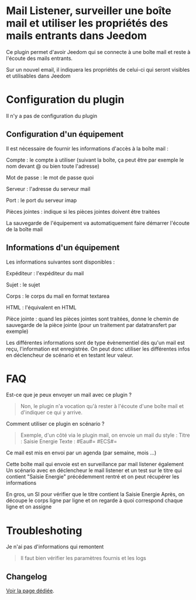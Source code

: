 # Mail Listener, surveiller une boîte mail et utiliser les propriétés des mails entrants dans Jeedom

Ce plugin permet d'avoir Jeedom qui se connecte à une boîte mail et reste à l'écoute des mails entrants.

Sur un nouvel email, il indiquera les propriétés de celui-ci qui seront visibles et utilisables dans Jeedom

# Configuration du plugin

Il n'y a pas de configuration du plugin

## Configuration d'un équipement

Il est nécessaire de fournir les informations d'accès à la boîte mail :

  Compte : le compte à utiliser (suivant la boîte, ça peut être par exemple le nom devant @ ou bien toute l'adresse)

  Mot de passe : le mot de passe quoi

  Serveur : l'adresse du serveur mail

  Port : le port du serveur imap

  Pièces jointes : indique si les pièces jointes doivent être traitées

La sauvegarde de l'équipement va automatiquement faire démarrer l'écoute de la boîte mail


## Informations d'un équipement

Les informations suivantes sont disponibles :

  Expéditeur : l'expéditeur du mail

  Sujet : le sujet

  Corps : le corps du mail en format textarea

  HTML : l'équivalent en HTML

  Pièce jointe : quand les pièces jointes sont traitées, donne le chemin de sauvegarde de la pièce jointe (pour un traitement par datatransfert par exemple)

Les différentes informations sont de type évènementiel dès qu'un mail est reçu, l'information est enregistrée. On peut donc utiliser les différentes infos en déclencheur de scénario et en testant leur valeur.

# FAQ

Est-ce que je peux envoyer un mail avec ce plugin ?

> Non, le plugin n'a vocation qu'à rester à l'écoute d'une boîte mail et d'indiquer ce qui y arrive.

Comment utiliser ce plugin en scénario ?

>Exemple, d'un côté via le plugin mail, on envoie un mail du style :
Titre : Saisie Energie
Texte :
#Eau#=
#ECS#=

Ce mail est mis en envoi par un agenda (par semaine, mois ...)

Cette boîte mail qui envoie est en surveillance par mail listener également
Un scénario avec en déclencheur le mail listener et un test sur le titre qui contient "Saisie Energie" précédemment rentré et on peut récupérer les informations

En gros, un SI pour vérifier que le titre contient la Saisie Energie
Après, on découpe le corps ligne par ligne et on regarde à quoi correspond chaque ligne et on assigne

# Troubleshoting

Je n'ai pas d'informations qui remontent

> Il faut bien vérifier les paramètres fournis et les logs

## Changelog

[Voir la page dédiée](changelog.md).

